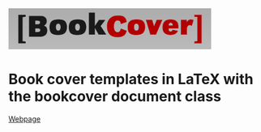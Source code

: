 <img src="logo.png" width="400">

# Book cover templates in LaTeX with the bookcover document class

[Webpage](https://tibortomacs.github.io/bookcovertemplates/)
